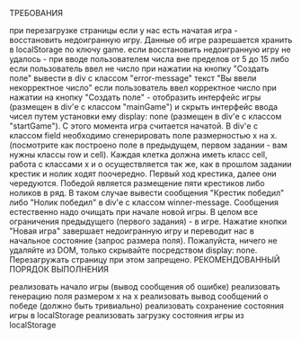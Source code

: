 ТРЕБОВАНИЯ

при перезагрузке страницы если у нас есть начатая игра - восстановить недоигранную игру. Данные об игре разрешается хранить в localStorage по ключу game.
если восстановить недоигранную игру не удалось - при вводе пользователем числа вне пределов от 5 до 15 либо если пользователь ввел не число при нажатии на кнопку "Создать поле" вывести в div с классом "error-message" текст "Вы ввели некорректное число"
если пользователь ввел корректное число при нажатии на кнопку "Создать поле" - отобразить интерфейс игры (размещен в div'е с классом "mainGame") и скрыть интерфейс ввода чисел путем установки ему display: none (размещен в div'е с классом "startGame"). С этого момента игра считается начатой. В div'е с классом field необходимо сгенерировать поле размерностью х на х. (посмотрите как построено поле в предыдущем, первом задании - вам нужны классы row и cell). Каждая клетка должна иметь класс cell, работа с классами x и o осуществляется так же, как в прошлом задании
крестик и нолик ходят поочередно. Первый ход крестика, далее они чередуются. Победой является размещение пяти крестиков либо ноликов в ряд. В таком случае вывести сообщения "Крестик победил" либо "Нолик победил" в div'е с классом winner-message. Сообщения естественно надо очищать при начале новой игры. В целом все ограничения предыдущего (первого задания) - в игре.
Нажатие кнопки "Новая игра" завершает недоигранную игру и переводит нас в начальное состояние (запрос размера поля). Пожалуйста, ничего не удаляйте из DOM, только скрывайте посредством display: none. Перезагружать страницу при этом запрещено.
РЕКОМЕНДОВАННЫЙ ПОРЯДОК ВЫПОЛНЕНИЯ

реализовать начало игры (вывод сообщения об ошибке)
реализовать генерацию поля размером х на х
реализовать вывод сообщений о победе (должно быть тривиально)
реализовать сохранение состояния игры в localStorage
реализовать загрузку состояния игры из localStorage